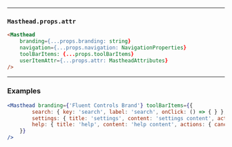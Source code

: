 ______________________________________________________________________________

### `Masthead.props.attr`

```html
<Masthead
    branding={...props.branding: string}
    navigation={...props.navigation: NavigationProperties}
    toolBarItems: {...props.toolBarItems}
    userItemAttr={...props.attr: MastheadAttributes}
/>
```
______________________________________________________________________________

### Examples

```jsx
<Masthead branding={'Fluent Controls Brand'} toolBarItems={{
        search: { key: 'search', label: 'search', onClick: () => { } },
        settings: { title: 'settings', content: 'settings content', actions: { cancel: { event: () => alert('cancel'), label: 'cancel' } } },
        help: { title: 'help', content: 'help content', actions: { cancel: { event: () => alert('cancel'), label: 'cancel' } } }
    }}
/>
```